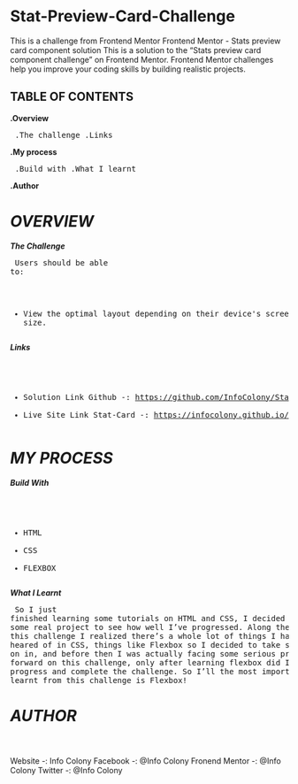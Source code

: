 # Stat-Preview-Card-Challenge
This is a challenge from Frontend Mentor
Frontend Mentor - Stats preview card component solution
This is a solution to the “Stats preview card component challenge” on Frontend Mentor.
Frontend Mentor challenges help you improve your coding skills by building realistic projects.

## TABLE OF CONTENTS
**.Overview**<pre>
   .The challenge
   .Links</pre>
**.My process**<pre>
   .Build with
   .What I learnt</pre>
**.Author**

# ***OVERVIEW***<br>
***The Challenge***<pre>
Users should be able to:
- View the optimal layout depending on their device's screen size.</pre>

***Links***<pre>
- Solution Link Github -: https://github.com/InfoColony/Stat-Preview-Card-Challenge
- Live Site Link Stat-Card -: https://infocolony.github.io/Stat-Preview-Card-Challenge/</pre>


# ***MY PROCESS***
***Build With***<pre>
-	HTML
-	CSS
-	FLEXBOX</pre>
***What I Learnt***<pre>
So I just finished learning some tutorials on HTML and CSS, I decided to dive in some real project to see how well I’ve progressed.
Along the line on this challenge I realized there’s a whole lot of things I haven’t even heared of in CSS,
things like Flexbox so I decided to take some tutorial on in, and before then I was actually facing some serious problems going forward on this challenge,
only after learning flexbox did I manage to progress and complete the challenge.
So I’ll the most important thing I learnt from this challenge is Flexbox!</pre>

# ***AUTHOR***<pre>
Website -: Info Colony
Facebook -: @Info Colony
Fronend Mentor -: @Info Colony
Twitter -: @Info Colony</pre>
